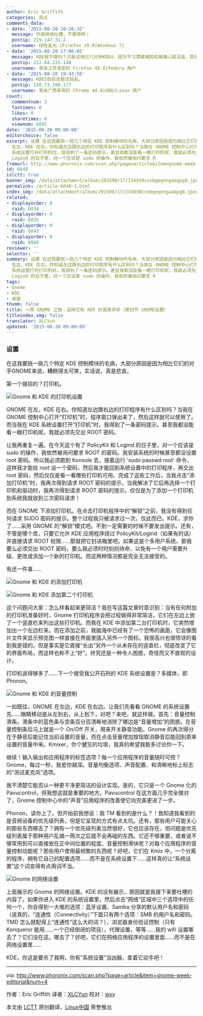 ```yaml
---
author: Eric Griffith
categories: 观点
comments_data:
- date: '2015-08-20 10:26:32'
  message: 作者继续吐槽，不要停啊！
  postip: 219.147.31.2
  username: 绿色圣光 [Firefox 39.0|Windows 7]
- date: '2015-08-20 17:06:05'
  message: KDE很不堪吗？只是试用过几分钟KDE4，因为不习惯玻璃脸和玻璃心就没选，其他桌面像GNOME3 Cinnamon E17 XFCE LXDE倒是都用了不短时间。所以想问问KDE5怎么样，稳定否，优点在哪？
  postip: 112.84.225.148
  username: 来自江苏淮安的 Firefox 40.0|Fedora 用户
- date: '2015-08-20 19:43:58'
  message: KDE5目前还是试验品。
  postip: 110.73.198.177
  username: 来自广西来宾的 Chrome 44.0|GNU/Linux 用户
count:
  commentnum: 3
  favtimes: 0
  likes: 0
  sharetimes: 0
  viewnum: 6045
date: '2015-08-20 09:00:00'
editorchoice: false
excerpt: 设置 在这我要挑一挑几个特定 KDE 控制模块的毛病，大部分原因是因为相比它们的对手GNOME来说，糟糕得太可笑，实话说，真是悲哀。 第一个接招的？打印机。  GNOME
  在左，KDE 在右。你知道左边跟右边的打印程序有什么区别吗？当我在 GNOME 控制中心打开打印机时，程序窗口弹出来了，然后这样就可以使用了。而当我在 KDE
  系统设置打开打印机时，我得到了一条密码提示。甚至我都没能看一眼打印机呢，我就必须先交出 ROOT 密码。 让我再重复一遍。在今天这个有了 PolicyKit 和
  Logind 的日子里，对一个应该是 sudo 的操作，我依然被询问要求 R
fromurl: http://www.phoronix.com/scan.php?page=article&item=gnome-week-editorial&num=4
id: 6048
islctt: true
banner_img: /data/attachment/album/201508/17/234930csnbgeqnngaaqpg8.jpeg
permalink: /article-6048-1.html
index_img: /data/attachment/album/201508/17/234930csnbgeqnngaaqpg8.jpeg.thumb.jpg
related:
- displayorder: 0
  raid: 6034
- displayorder: 0
  raid: 6035
- displayorder: 0
  raid: 6043
- displayorder: 0
  raid: 6060
reviewer: ''
selector: ''
summary: 设置 在这我要挑一挑几个特定 KDE 控制模块的毛病，大部分原因是因为相比它们的对手GNOME来说，糟糕得太可笑，实话说，真是悲哀。 第一个接招的？打印机。  GNOME
  在左，KDE 在右。你知道左边跟右边的打印程序有什么区别吗？当我在 GNOME 控制中心打开打印机时，程序窗口弹出来了，然后这样就可以使用了。而当我在 KDE
  系统设置打开打印机时，我得到了一条密码提示。甚至我都没能看一眼打印机呢，我就必须先交出 ROOT 密码。 让我再重复一遍。在今天这个有了 PolicyKit 和
  Logind 的日子里，对一个应该是 sudo 的操作，我依然被询问要求 R
tags:
- Gnome
- KDE
- 桌面
thumb: false
title: 一周 GNOME 之旅：品味它和 KDE 的是是非非（第四节 GNOME设置）
titleindex_img: false
translator: XLCYun
updated: '2015-08-20 09:00:00'
---
```


### 设置


在这我要挑一挑几个特定 KDE 控制模块的毛病，大部分原因是因为相比它们的对手GNOME来说，糟糕得太可笑，实话说，真是悲哀。


第一个接招的？打印机。


![Gnome 和 KDE 的打印机设置](/data/attachment/album/201508/17/234930csnbgeqnngaaqpg8.jpeg)


GNOME 在左，KDE 在右。你知道左边跟右边的打印程序有什么区别吗？当我在 GNOME 控制中心打开“打印机”时，程序窗口弹出来了，然后这样就可以使用了。而当我在 KDE 系统设置打开“打印机”时，我得到了一条密码提示。甚至我都没能看一眼打印机呢，我就必须先交出 ROOT 密码。


让我再重复一遍。在今天这个有了 PolicyKit 和 Logind 的日子里，对一个应该是 sudo 的操作，我依然被询问要求 ROOT 的密码。我安装系统的时候甚至都没设置 root 密码。所以我必须跑到 Konsole 去，接着运行 'sudo passwd root' 命令，这样我才能给 root 设一个密码，然后我才能回到系统设置中的打印程序，再交出 root 密码，然后仅仅是看一看哪些打印机可用。完成了这些工作后，当我点击“添加打印机”时，我再次得到请求 ROOT 密码的提示，当我解决了它后再选择一个打印机和驱动时，我再次得到请求 ROOT 密码的提示。仅仅是为了添加一个打印机到系统我就收到三次密码请求！


而在 GNOME 下添加打印机，在点击打印机程序中的“解锁”之前，我没有得到任何请求 SUDO 密码的提示。整个过程我只被请求过一次，仅此而已。KDE，求你了……采用 GNOME 的“解锁”模式吧。不到一定需要的时候不要发出提示。还有，不管是哪个库，只要它允许 KDE 应用程序绕过 PolicyKit/Logind（如果有的话）并直接请求 ROOT 权限……那就把它封进箱里吧。如果这是个多用户系统，那我要么必须交出 ROOT 密码，要么我必须时时刻刻待命，以免有一个用户需要升级、更改或添加一个新的打印机。而这两种情况都是完全无法接受的。


有还一件事……


![Gnome 和 KDE 的添加打印机](/data/attachment/album/201508/17/235042ys1x4ipwqa9qa285.jpeg)


![Gnome 和 KDE 添加第二个打印机](/data/attachment/album/201508/17/235109izpbfffrerpb49pr.jpeg)


这个问题问大家：怎么样看起来更简洁？我在写这篇文章时意识到：当有任何附加的打印机准备好时，Gnome 打印机程序会把过程做得非常简洁，它们在左边上放了一个竖直栏来列出这些打印机。而我在 KDE 中添加第二台打印机时，它突然增加出一个左边栏来。而在添加之前，我脑海中已经有了一个恐怖的画面，它会像图片文件夹显示预览图一样直接在界面里插入另外一个图标。我很高兴也很惊讶的看到我是错的。但是事实是它直接“长出”另外一个从未存在的竖直栏，彻底改变了它的界面布局，而这样也称不上“好”。终究还是一种令人困惑，奇怪而又不直观的设计。


打印机说得够多了……下一个接受我公开石刑的 KDE 系统设置是？多媒体，即 Phonon。


![Gnome 和 KDE 的音量控制](/data/attachment/album/201508/17/235134u7vq9v0oo9ycebyw.jpeg)


一如既往，GNOME 在左边，KDE 在右边。让我们先看看 GNOME 的系统设置先……眼睛移动是从左到右，从上到下，对吧？来吧，就这样做。首先：音量控制滑条。滑条中的蓝色条与空条百分百清晰地消除了哪边是“音量增加”的困惑。在音量控制条后马上就是一个 On/Off 开关，用来开关静音功能。Gnome 的再次得分在于静音后能记住当前设置的音量，而在点击音量增加按钮取消静音后能回到原来设置的音量中来。Kmixer，你个健忘的垃圾，我真的希望我能多讨论你一下。


继续！输入输出和应用程序的标签选项？每一个应用程序的音量随时可控？Gnome，每过一秒，我爱你越深。音量均衡选项、声音配置、和清晰地标上标志的“测试麦克风”选项。


我不清楚它能否以一种更干净更简洁的设计实现。是的，它只是一个 Gnome 化的 Pavucontrol，但我想这就是重要的地方。Pavucontrol 在这方面几乎完全做对了，Gnome 控制中心中的“声音”应用程序的改善使它向完美更进了一步。


Phonon，该你上了。但开始前我想说：我 TM 看到的是什么？！我知道我看到的是音频设备的优先级列表，但是它呈现的方式有点太坑。还有，那些用户可能关心的那些东西哪去了？拥有一个优先级列表当然很好，它也应该存在，但问题是优先级列表属于那种用户乱搞一两次之后就不会再碰的东西。它还不够重要，或者说不够常用到可以直接放在正中间位置的程度。音量控制滑块呢？对每个应用程序的音量控制功能呢？那些用户使用最频繁的东西呢？好吧，它们在 Kmix 中，一个分离的程序，拥有它自己的配置选项……而不是在系统设置下……这样真的让“系统设置”这个词变得有点用词不当。


![Gnome 的网络设置](/data/attachment/album/201508/17/235153ad605772u2ldllle.jpeg)


上面展示的 Gnome 的网络设置。KDE 的没有展示，原因就是我接下来要吐槽的内容了。如果你进入 KDE 的系统设置里，然后点击“网络”区域中三个选项中的任何一个，你会得到一大堆的选项：蓝牙设置、Samba 分享的默认用户名和密码（说真的，“连通性（Connectivity）”下面只有两个选项：SMB 的用户名和密码。TMD 怎么就配得上“连通性”这么大的词？），浏览器身份验证控制（只有 Konqueror 能用……一个已经倒闭的项目），代理设置，等等……我的 wifi 设置哪去了？它们没在这。哪去了？好吧，它们在网络应用程序的设置里面……而不是在网络设置里……


KDE，你这是要杀了我啊，你有“系统设置”当凶器，拿着它动手吧！




---


via: <http://www.phoronix.com/scan.php?page=article&item=gnome-week-editorial&num=4>


作者：Eric Griffith 译者：[XLCYun](https://github.com/XLCYun) 校对：[wxy](https://github.com/wxy)


本文由 [LCTT](https://github.com/LCTT/TranslateProject) 原创翻译，[Linux中国](https://linux.cn/) 荣誉推出